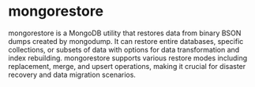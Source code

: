 # mongorestore

mongorestore is a MongoDB utility that restores data from binary BSON dumps created by mongodump. It can restore entire databases, specific collections, or subsets of data with options for data transformation and index rebuilding. mongorestore supports various restore modes including replacement, merge, and upsert operations, making it crucial for disaster recovery and data migration scenarios.